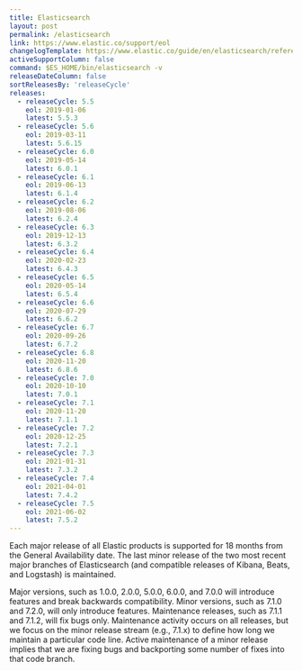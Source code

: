```yaml
---
title: Elasticsearch
layout: post
permalink: /elasticsearch
link: https://www.elastic.co/support/eol
changelogTemplate: https://www.elastic.co/guide/en/elasticsearch/reference/__RELEASE_CYCLE__/release-notes-__LATEST__.html
activeSupportColumn: false
command: $ES_HOME/bin/elasticsearch -v
releaseDateColumn: false
sortReleasesBy: 'releaseCycle'
releases:
  - releaseCycle: 5.5
    eol: 2019-01-06
    latest: 5.5.3
  - releaseCycle: 5.6
    eol: 2019-03-11
    latest: 5.6.15
  - releaseCycle: 6.0
    eol: 2019-05-14
    latest: 6.0.1
  - releaseCycle: 6.1
    eol: 2019-06-13
    latest: 6.1.4
  - releaseCycle: 6.2
    eol: 2019-08-06
    latest: 6.2.4
  - releaseCycle: 6.3
    eol: 2019-12-13
    latest: 6.3.2
  - releaseCycle: 6.4
    eol: 2020-02-23
    latest: 6.4.3
  - releaseCycle: 6.5
    eol: 2020-05-14
    latest: 6.5.4
  - releaseCycle: 6.6
    eol: 2020-07-29
    latest: 6.6.2
  - releaseCycle: 6.7
    eol: 2020-09-26
    latest: 6.7.2
  - releaseCycle: 6.8
    eol: 2020-11-20
    latest: 6.8.6
  - releaseCycle: 7.0
    eol: 2020-10-10
    latest: 7.0.1
  - releaseCycle: 7.1
    eol: 2020-11-20
    latest: 7.1.1
  - releaseCycle: 7.2
    eol: 2020-12-25
    latest: 7.2.1
  - releaseCycle: 7.3
    eol: 2021-01-31
    latest: 7.3.2
  - releaseCycle: 7.4
    eol: 2021-04-01
    latest: 7.4.2
  - releaseCycle: 7.5
    eol: 2021-06-02
    latest: 7.5.2
---
```


Each major release of all Elastic products is supported for 18 months from the General Availability date. The last minor release of the two most recent major branches of Elasticsearch (and compatible releases of Kibana, Beats, and Logstash) is maintained.

Major versions, such as 1.0.0, 2.0.0, 5.0.0, 6.0.0, and 7.0.0 will introduce features and break backwards compatibility. Minor versions, such as 7.1.0 and 7.2.0, will only introduce features. Maintenance releases, such as 7.1.1 and 7.1.2, will fix bugs only. Maintenance activity occurs on all releases, but we focus on the minor release stream (e.g., 7.1.x) to define how long we maintain a particular code line. Active maintenance of a minor release implies that we are fixing bugs and backporting some number of fixes into that code branch.
